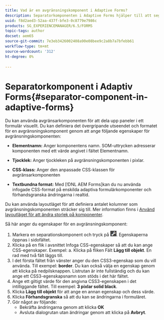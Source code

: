```yaml
---
title: Vad är en avgränsningskomponent i Adaptive Forms?
description: Separatorkomponenten i Adaptive Forms hjälper till att segmentera ett formulär visuellt.
uuid: f8d2aed3-52aa-437f-bfe3-0c8779e7986c
products: SG_EXPERIENCEMANAGER/6.5/FORMS
topic-tags: author
docset: aem65
source-git-commit: 7e3eb3426002408a90e08bee9c2a8b7a7bfebb61
workflow-type: tm+mt
source-wordcount: '312'
ht-degree: 0%

---
```



# Separatorkomponent i Adaptiv Forms{#separator-component-in-adaptive-forms}

Du kan använda avgränsarkomponenten för att dela upp paneler i ett formulär visuellt. Du kan definiera det övergripande utseendet och formatet för en avgränsningskomponent genom att ange följande egenskaper för avgränsningskomponenten:

* **Elementnamn:** Anger komponentens namn. SOM-uttrycken adresserar komponenten med ett värde angivet i fältet Elementnamn.
* **Tjocklek:** Anger tjockleken på avgränsningskomponenten i pixlar.

* **CSS-klass:** Anger den anpassade CSS-klassen för avgränsarkomponenten

* **Textbundna format:** Med [!DNL AEM Forms]kan du nu använda infogade CSS-format på enskilda adaptiva formulärkomponenter och förhandsgranska ändringarna i realtid.

Du kan använda layoutläget för att definiera antalet kolumner som avgränsningskomponenten sträcker sig till. Mer information finns i [Använd layoutläget för att ändra storlek på komponenter](resize-using-layout-mode.md).

Så här anger du egenskaper för en avgränsningskomponent:

1. Markera en separationskomponent och tryck på ![cmppr](assets/cmppr.png). Egenskaperna öppnas i sidofältet.
1. Klicka på en flik i avsnittet Infoga CSS-egenskaper så att du kan ange CSS-egenskaper. Exempel: a. Klicka på fliken Fält **Lägg till objekt**. En rad med två fält läggs till.
1. I det första fältet från vänster anger du den CSS3-egenskap som du vill använda. Till exempel: **border**. Du kan också välja en egenskap genom att klicka på nedpilsknappen. Listrutan är inte fullständig och du kan ange ett CSS3-egenskapsnamn som stöds i det här fältet.
1. Ange ett giltigt värde för den angivna CSS3-egenskapen i det intilliggande fältet. Till exempel: **3 pixlar solid black**.
1. Klicka **Lägg till objekt** för att ange en annan egenskap och dess värde.
1. Klicka **Förhandsgranska** så att du kan se ändringarna i formuläret.
1. Gör något av följande:
   * Bekräfta ändringarna genom att klicka **OK**
   * Avsluta dialogrutan utan ändringar genom att klicka på **Avbryt**.

